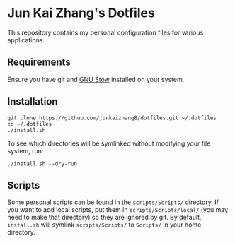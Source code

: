 # Jun Kai Zhang's Dotfiles

This repository contains my personal configuration files for various applications.

## Requirements

Ensure you have git and [GNU Stow](https://www.gnu.org/software/stow/) installed on your system.

## Installation

```
git clone https://github.com/junkaizhang8/dotfiles.git ~/.dotfiles
cd ~/.dotfiles
./install.sh
```

To see which directories will be symlinked without modifying your file system, run:

```
./install.sh --dry-run
```

## Scripts

Some personal scripts can be found in the `scripts/Scripts/` directory. If you want to add local scripts, put them in `scripts/Scripts/local/` (you may need to make that directory) so they are ignored by git. By default, `install.sh` will symlink `scripts/Scripts/` to `Scripts/` in your home directory.
